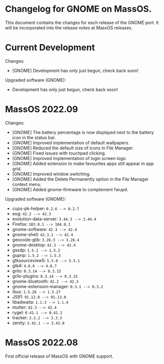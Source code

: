 # Changelog for GNOME on MassOS.
This document contains the changes for each release of the GNOME port. It will be incorporated into the release notes at MassOS releases.

# Current Development
Changes:

- [GNOME] Development has only just begun, check back soon!

Upgraded software (GNOME):

- Development has only just begun, check back soon!

# MassOS 2022.09
Changes:

- [GNOME] The battery percentage is now displayed next to the battery icon in the status bar.
- [GNOME] Improved implementation of default wallpapers.
- [GNOME] Reduced the default size of icons in File Manager.
- [GNOME] Fixed issues with touchpad clicking.
- [GNOME] Improved implementation of login screen logo. 
- [GNOME] Added extension to make favourites apps still appear in app grid. 
- [GNOME] Improved window switching. 
- [GNOME] Added the Delete Permanently option in the File Manager context menu.
- [GNOME] Added gnome-firmware to complement fwupd.

Upgraded software (GNOME):

- cups-pk-helper: `0.2.6 --> 0.2.7`
- eog: `42.2 --> 42.3`
- evolution-data-server: `3.44.3 --> 3.44.4`
- Firefox: `103.0.1 --> 104.0.1`
- gnome-software: `42.3 --> 42.4`
- gnome-shell: `42.3.1 --> 42.4`
- geocode-glib: `3.26.3 --> 3.26.4`
- gnome-desktop: `42.3 --> 42.4`
- gssdp: `1.5.1 --> 1.5.2`
- gupnp: `1.5.2 --> 1.5.3`
- gtksourceview5: `5.5.0 --> 5.5.1`
- gtk4: `4.6.6 --> 4.6.7`
- grilo: `0.3.14 --> 0.3.15`
- grilo-plugins: `0.3.14 --> 0.3.15`
- gnome-bluetooth: `42.2 --> 42.3`
- gnome-extension-manager: `0.3.1 --> 0.3.2`
- ibus: `1.5.26 --> 1.5.27`
- JS91: `91.12.0 --> 91.13.0`
- libadwaita: `1.1.3 --> 1.1.4`
- mutter: `42.3 --> 42.4`
- rygel: `0.41.1 --> 0.41.2`
- tracker: `3.3.2 --> 3.3.3`
- zenity: `3.42.1 --> 3.43.0`

# MassOS 2022.08
First official release of MassOS with GNOME support.
